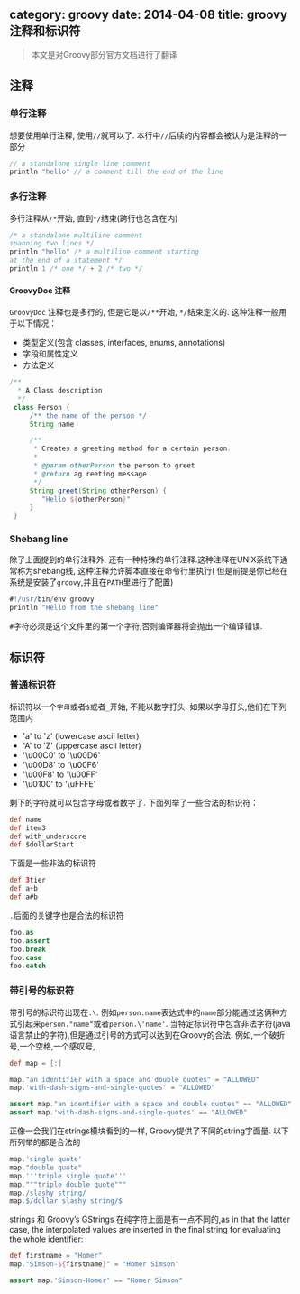 ﻿category: groovy
date: 2014-04-08
title: groovy注释和标识符
---
> 本文是对Groovy部分官方文档进行了翻译

## 注释
### 单行注释
想要使用单行注释, 使用`//`就可以了.  本行中`//`后续的内容都会被认为是注释的一部分
```groovy
// a standalone single line comment
println "hello" // a comment till the end of the line
```

### 多行注释
多行注释从`/*`开始, 直到`*/`结束(跨行也包含在内)
```groovy
/* a standalone multiline comment
spanning two lines */
println "hello" /* a multiline comment starting
at the end of a statement */
println 1 /* one */ + 2 /* two */
```
#### GroovyDoc 注释
`GroovyDoc` 注释也是多行的, 但是它是以`/**`开始, `*/`结束定义的.
这种注释一般用于以下情况：
* 类型定义(包含 classes, interfaces, enums, annotations)
* 字段和属性定义
* 方法定义

```groovy
/**
  * A Class description
  */
 class Person {
     /** the name of the person */
     String name

     /**
      * Creates a greeting method for a certain person.
      *
      * @param otherPerson the person to greet
      * @return ag reeting message
      */
     String greet(String otherPerson) {
        "Hello ${otherPerson}"
     }
 }
```

### Shebang line
除了上面提到的单行注释外, 还有一种特殊的单行注释.这种注释在UNIX系统下通常称为shebang线, 这种注释允许脚本直接在命令行里执行( 但是前提是你已经在系统是安装了`groovy`,并且在`PATH`里进行了配置)

```groovy
#!/usr/bin/env groovy
println "Hello from the shebang line"
```
`#`字符必须是这个文件里的第一个字符,否则编译器将会抛出一个编译错误.

## 标识符

### 普通标识符

标识符以一个`字母`或者`$`或者`_`开始, 不能以数字打头.
如果以字母打头,他们在下列范围内

* 'a' to 'z' (lowercase ascii letter)
* 'A' to 'Z' (uppercase ascii letter)
* '\u00C0' to '\u00D6'
* '\u00D8' to '\u00F6'
* '\u00F8' to '\u00FF'
* '\u0100' to '\uFFFE'

剩下的字符就可以包含字母或者数字了.  下面列举了一些合法的标识符：
```groovy
def name
def item3
def with_underscore
def $dollarStart
```
下面是一些非法的标识符
```groovy
def 3tier
def a+b
def a#b
```
`.`后面的关键字也是合法的标识符
```groovy
foo.as
foo.assert
foo.break
foo.case
foo.catch
```

### 带引号的标识符

带引号的标识符出现在`.\`. 例如`person.name`表达式中的`name`部分能通过这俩种方式引起来`person."name"`或者`person.\'name'`. 当特定标识符中包含非法字符(java语言禁止的字符),但是通过引号的方式可以达到在Groovy的合法. 例如,一个破折号,一个空格,一个感叹号,
```groovy
def map = [:]

map."an identifier with a space and double quotes" = "ALLOWED"
map.'with-dash-signs-and-single-quotes' = "ALLOWED"

assert map."an identifier with a space and double quotes" == "ALLOWED"
assert map.'with-dash-signs-and-single-quotes' == "ALLOWED"
```

正像一会我们在strings模块看到的一样, Groovy提供了不同的string字面量. 以下所列举的都是合法的
```groovy
map.'single quote'
map."double quote"
map.'''triple single quote'''
map."""triple double quote"""
map./slashy string/
map.$/dollar slashy string/$
```

strings 和 Groovy’s GStrings 在纯字符上面是有一点不同的,as in that the latter case, the interpolated values are inserted in the final string for evaluating the whole identifier:
```groovy
def firstname = "Homer"
map."Simson-${firstname}" = "Homer Simson"

assert map.'Simson-Homer' == "Homer Simson"
```

